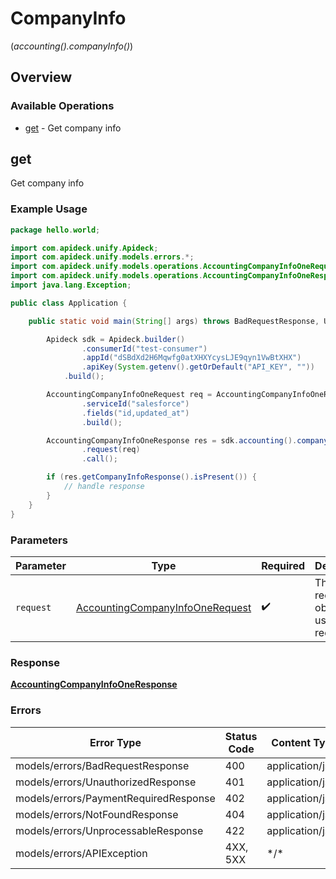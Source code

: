 # CompanyInfo
(*accounting().companyInfo()*)

## Overview

### Available Operations

* [get](#get) - Get company info

## get

Get company info

### Example Usage

<!-- UsageSnippet language="java" operationID="accounting.companyInfoOne" method="get" path="/accounting/company-info" -->
```java
package hello.world;

import com.apideck.unify.Apideck;
import com.apideck.unify.models.errors.*;
import com.apideck.unify.models.operations.AccountingCompanyInfoOneRequest;
import com.apideck.unify.models.operations.AccountingCompanyInfoOneResponse;
import java.lang.Exception;

public class Application {

    public static void main(String[] args) throws BadRequestResponse, UnauthorizedResponse, PaymentRequiredResponse, NotFoundResponse, UnprocessableResponse, Exception {

        Apideck sdk = Apideck.builder()
                .consumerId("test-consumer")
                .appId("dSBdXd2H6Mqwfg0atXHXYcysLJE9qyn1VwBtXHX")
                .apiKey(System.getenv().getOrDefault("API_KEY", ""))
            .build();

        AccountingCompanyInfoOneRequest req = AccountingCompanyInfoOneRequest.builder()
                .serviceId("salesforce")
                .fields("id,updated_at")
                .build();

        AccountingCompanyInfoOneResponse res = sdk.accounting().companyInfo().get()
                .request(req)
                .call();

        if (res.getCompanyInfoResponse().isPresent()) {
            // handle response
        }
    }
}
```

### Parameters

| Parameter                                                                                     | Type                                                                                          | Required                                                                                      | Description                                                                                   |
| --------------------------------------------------------------------------------------------- | --------------------------------------------------------------------------------------------- | --------------------------------------------------------------------------------------------- | --------------------------------------------------------------------------------------------- |
| `request`                                                                                     | [AccountingCompanyInfoOneRequest](../../models/operations/AccountingCompanyInfoOneRequest.md) | :heavy_check_mark:                                                                            | The request object to use for the request.                                                    |

### Response

**[AccountingCompanyInfoOneResponse](../../models/operations/AccountingCompanyInfoOneResponse.md)**

### Errors

| Error Type                            | Status Code                           | Content Type                          |
| ------------------------------------- | ------------------------------------- | ------------------------------------- |
| models/errors/BadRequestResponse      | 400                                   | application/json                      |
| models/errors/UnauthorizedResponse    | 401                                   | application/json                      |
| models/errors/PaymentRequiredResponse | 402                                   | application/json                      |
| models/errors/NotFoundResponse        | 404                                   | application/json                      |
| models/errors/UnprocessableResponse   | 422                                   | application/json                      |
| models/errors/APIException            | 4XX, 5XX                              | \*/\*                                 |